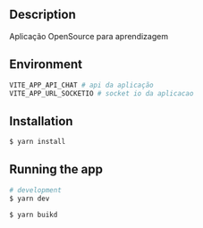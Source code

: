 
## Description

Aplicação OpenSource para aprendizagem

## Environment

```bash
VITE_APP_API_CHAT # api da aplicação
VITE_APP_URL_SOCKETIO # socket io da aplicacao
```

## Installation

```bash
$ yarn install
```

## Running the app

```bash
# development
$ yarn dev

$ yarn buikd

```

